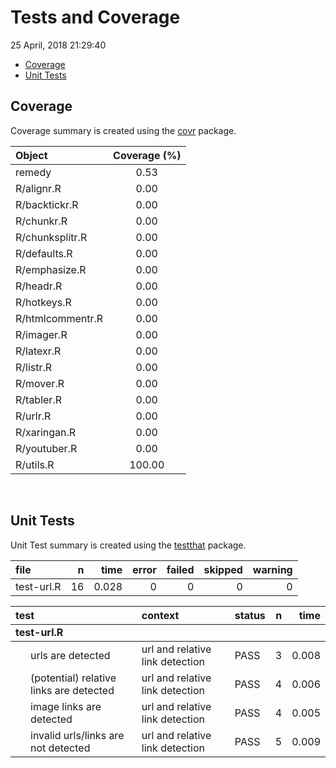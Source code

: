 Tests and Coverage
================
25 April, 2018 21:29:40

-   [Coverage](#coverage)
-   [Unit Tests](#unit-tests)

Coverage
--------

Coverage summary is created using the [covr](https://github.com/r-lib/covr) package.

<table class="table table-striped" style="margin-left: auto; margin-right: auto;">
<thead>
<tr>
<th style="text-align:left;">
Object
</th>
<th style="text-align:center;">
Coverage (%)
</th>
</tr>
</thead>
<tbody>
<tr>
<td style="text-align:left;">
remedy
</td>
<td style="text-align:center;">
0.53
</td>
</tr>
<tr>
<td style="text-align:left;">
R/alignr.R
</td>
<td style="text-align:center;">
0.00
</td>
</tr>
<tr>
<td style="text-align:left;">
R/backtickr.R
</td>
<td style="text-align:center;">
0.00
</td>
</tr>
<tr>
<td style="text-align:left;">
R/chunkr.R
</td>
<td style="text-align:center;">
0.00
</td>
</tr>
<tr>
<td style="text-align:left;">
R/chunksplitr.R
</td>
<td style="text-align:center;">
0.00
</td>
</tr>
<tr>
<td style="text-align:left;">
R/defaults.R
</td>
<td style="text-align:center;">
0.00
</td>
</tr>
<tr>
<td style="text-align:left;">
R/emphasize.R
</td>
<td style="text-align:center;">
0.00
</td>
</tr>
<tr>
<td style="text-align:left;">
R/headr.R
</td>
<td style="text-align:center;">
0.00
</td>
</tr>
<tr>
<td style="text-align:left;">
R/hotkeys.R
</td>
<td style="text-align:center;">
0.00
</td>
</tr>
<tr>
<td style="text-align:left;">
R/htmlcommentr.R
</td>
<td style="text-align:center;">
0.00
</td>
</tr>
<tr>
<td style="text-align:left;">
R/imager.R
</td>
<td style="text-align:center;">
0.00
</td>
</tr>
<tr>
<td style="text-align:left;">
R/latexr.R
</td>
<td style="text-align:center;">
0.00
</td>
</tr>
<tr>
<td style="text-align:left;">
R/listr.R
</td>
<td style="text-align:center;">
0.00
</td>
</tr>
<tr>
<td style="text-align:left;">
R/mover.R
</td>
<td style="text-align:center;">
0.00
</td>
</tr>
<tr>
<td style="text-align:left;">
R/tabler.R
</td>
<td style="text-align:center;">
0.00
</td>
</tr>
<tr>
<td style="text-align:left;">
R/urlr.R
</td>
<td style="text-align:center;">
0.00
</td>
</tr>
<tr>
<td style="text-align:left;">
R/xaringan.R
</td>
<td style="text-align:center;">
0.00
</td>
</tr>
<tr>
<td style="text-align:left;">
R/youtuber.R
</td>
<td style="text-align:center;">
0.00
</td>
</tr>
<tr>
<td style="text-align:left;">
R/utils.R
</td>
<td style="text-align:center;">
100.00
</td>
</tr>
</tbody>
</table>
<br>

Unit Tests
----------

Unit Test summary is created using the [testthat](https://github.com/r-lib/testthat) package.

<table class="table table-striped" style="width: auto !important; margin-left: auto; margin-right: auto;">
<thead>
<tr>
<th style="text-align:left;">
file
</th>
<th style="text-align:right;">
n
</th>
<th style="text-align:right;">
time
</th>
<th style="text-align:right;">
error
</th>
<th style="text-align:right;">
failed
</th>
<th style="text-align:right;">
skipped
</th>
<th style="text-align:right;">
warning
</th>
</tr>
</thead>
<tbody>
<tr>
<td style="text-align:left;">
test-url.R
</td>
<td style="text-align:right;">
16
</td>
<td style="text-align:right;">
0.028
</td>
<td style="text-align:right;">
0
</td>
<td style="text-align:right;">
0
</td>
<td style="text-align:right;">
0
</td>
<td style="text-align:right;">
0
</td>
</tr>
</tbody>
</table>
<table class="table table-striped" style="width: auto !important; margin-left: auto; margin-right: auto;">
<thead>
<tr>
<th style="text-align:left;">
test
</th>
<th style="text-align:left;">
context
</th>
<th style="text-align:left;">
status
</th>
<th style="text-align:right;">
n
</th>
<th style="text-align:right;">
time
</th>
</tr>
</thead>
<tbody>
<tr grouplength="4">
<td colspan="5" style="border-bottom: 1px solid;">
<strong>test-url.R</strong>
</td>
</tr>
<tr>
<td style="text-align:left; padding-left: 2em;" indentlevel="1">
urls are detected
</td>
<td style="text-align:left;">
url and relative link detection
</td>
<td style="text-align:left;">
PASS
</td>
<td style="text-align:right;">
3
</td>
<td style="text-align:right;">
0.008
</td>
</tr>
<tr>
<td style="text-align:left; padding-left: 2em;" indentlevel="1">
(potential) relative links are detected
</td>
<td style="text-align:left;">
url and relative link detection
</td>
<td style="text-align:left;">
PASS
</td>
<td style="text-align:right;">
4
</td>
<td style="text-align:right;">
0.006
</td>
</tr>
<tr>
<td style="text-align:left; padding-left: 2em;" indentlevel="1">
image links are detected
</td>
<td style="text-align:left;">
url and relative link detection
</td>
<td style="text-align:left;">
PASS
</td>
<td style="text-align:right;">
4
</td>
<td style="text-align:right;">
0.005
</td>
</tr>
<tr>
<td style="text-align:left; padding-left: 2em;" indentlevel="1">
invalid urls/links are not detected
</td>
<td style="text-align:left;">
url and relative link detection
</td>
<td style="text-align:left;">
PASS
</td>
<td style="text-align:right;">
5
</td>
<td style="text-align:right;">
0.009
</td>
</tr>
</tbody>
</table>
